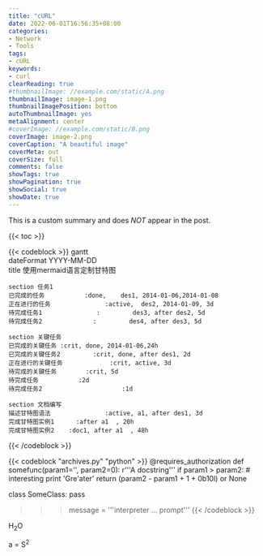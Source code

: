 ```yaml
---
title: "cURL"
date: 2022-06-01T16:56:35+08:00
categories:
- Network
- Tools
tags:
- cURL
keywords:
- curl
clearReading: true
#thumbnailImage: //example.com/static/A.png
thumbnailImage: image-1.png
thumbnailImagePosition: bottom
autoThumbnailImage: yes
metaAlignment: center
#coverImage: //example.com/static/B.png
coverImage: image-2.png
coverCaption: "A beautiful image"
coverMeta: out
coverSize: full
comments: false
showTags: true
showPagination: true
showSocial: true
showDate: true
---
```


This is a custom summary and does *NOT* appear in the post.
<!--more-->

{{< toc >}}

{{< codeblock >}}
gantt         
    dateFormat  YYYY-MM-DD   
    title 使用mermaid语言定制甘特图

    section 任务1
    已完成的任务           :done,    des1, 2014-01-06,2014-01-08
    正在进行的任务               :active,  des2, 2014-01-09, 3d
    待完成任务1               :         des3, after des2, 5d
    待完成任务2              :         des4, after des3, 5d

    section 关键任务
    已完成的关键任务 :crit, done, 2014-01-06,24h
    已完成的关键任务2         :crit, done, after des1, 2d
    正在进行的关键任务             :crit, active, 3d
    待完成的关键任务        :crit, 5d
    待完成任务           :2d
    待完成任务2                      :1d

    section 文档编写
    描述甘特图语法               :active, a1, after des1, 3d
    完成甘特图实例1      :after a1  , 20h
    完成甘特图实例2    :doc1, after a1  , 48h
{{< /codeblock >}}

{{< codeblock "archives.py" "python" >}}
@requires_authorization
def somefunc(param1='', param2=0):
    r'''A docstring'''
    if param1 > param2: # interesting
        print 'Gre\'ater'
    return (param2 - param1 + 1 + 0b10l) or None

class SomeClass:
    pass

>>> message = '''interpreter
... prompt'''
{{< /codeblock >}}



H<sub>2</sub>O

a = S<sup>2</sup>


